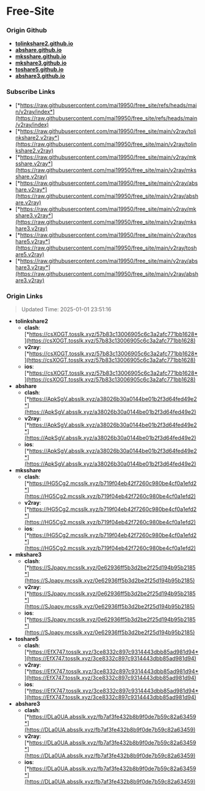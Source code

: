# Free-Site

### Origin Github

- [**tolinkshare2.github.io**](https://github.com/tolinkshare2/tolinkshare2.github.io)
- [**abshare.github.io**](https://github.com/abshare/abshare.github.io)
- [**mksshare.github.io**](https://github.com/mksshare/mksshare.github.io)
- [**mkshare3.github.io**](https://github.com/mkshare3/mkshare3.github.io)
- [**toshare5.github.io**](https://github.com/toshare5/toshare5.github.io)
- [**abshare3.github.io**](https://github.com/abshare3/abshare3.github.io)

### Subscribe Links

- [*https://raw.githubusercontent.com/mai19950/free_site/refs/heads/main/v2ray/index*](https://raw.githubusercontent.com/mai19950/free_site/refs/heads/main/v2ray/index)
- [*https://raw.githubusercontent.com/mai19950/free_site/main/v2ray/tolinkshare2.v2ray*](https://raw.githubusercontent.com/mai19950/free_site/main/v2ray/tolinkshare2.v2ray)
- [*https://raw.githubusercontent.com/mai19950/free_site/main/v2ray/mksshare.v2ray*](https://raw.githubusercontent.com/mai19950/free_site/main/v2ray/mksshare.v2ray)
- [*https://raw.githubusercontent.com/mai19950/free_site/main/v2ray/abshare.v2ray*](https://raw.githubusercontent.com/mai19950/free_site/main/v2ray/abshare.v2ray)
- [*https://raw.githubusercontent.com/mai19950/free_site/main/v2ray/mkshare3.v2ray*](https://raw.githubusercontent.com/mai19950/free_site/main/v2ray/mkshare3.v2ray)
- [*https://raw.githubusercontent.com/mai19950/free_site/main/v2ray/toshare5.v2ray*](https://raw.githubusercontent.com/mai19950/free_site/main/v2ray/toshare5.v2ray)
- [*https://raw.githubusercontent.com/mai19950/free_site/main/v2ray/abshare3.v2ray*](https://raw.githubusercontent.com/mai19950/free_site/main/v2ray/abshare3.v2ray)

### Origin Links

> Updated Time: 2025-01-01 23:51:16

- **tolinkshare2**
  - **clash**: [*https://csXOGT.tosslk.xyz/57b83c13006905c6c3a2afc771bb1628*](https://csXOGT.tosslk.xyz/57b83c13006905c6c3a2afc771bb1628)
  - **v2ray**: [*https://csXOGT.tosslk.xyz/57b83c13006905c6c3a2afc771bb1628*](https://csXOGT.tosslk.xyz/57b83c13006905c6c3a2afc771bb1628)
  - **ios**: [*https://csXOGT.tosslk.xyz/57b83c13006905c6c3a2afc771bb1628*](https://csXOGT.tosslk.xyz/57b83c13006905c6c3a2afc771bb1628)
- **abshare**
  - **clash**: [*https://ApkSgV.absslk.xyz/a38026b30a0144be01b2f3d64fed49e2*](https://ApkSgV.absslk.xyz/a38026b30a0144be01b2f3d64fed49e2)
  - **v2ray**: [*https://ApkSgV.absslk.xyz/a38026b30a0144be01b2f3d64fed49e2*](https://ApkSgV.absslk.xyz/a38026b30a0144be01b2f3d64fed49e2)
  - **ios**: [*https://ApkSgV.absslk.xyz/a38026b30a0144be01b2f3d64fed49e2*](https://ApkSgV.absslk.xyz/a38026b30a0144be01b2f3d64fed49e2)
- **mksshare**
  - **clash**: [*https://HG5Cg2.mcsslk.xyz/b719f04eb42f7260c980be4cf0a1efd2*](https://HG5Cg2.mcsslk.xyz/b719f04eb42f7260c980be4cf0a1efd2)
  - **v2ray**: [*https://HG5Cg2.mcsslk.xyz/b719f04eb42f7260c980be4cf0a1efd2*](https://HG5Cg2.mcsslk.xyz/b719f04eb42f7260c980be4cf0a1efd2)
  - **ios**: [*https://HG5Cg2.mcsslk.xyz/b719f04eb42f7260c980be4cf0a1efd2*](https://HG5Cg2.mcsslk.xyz/b719f04eb42f7260c980be4cf0a1efd2)
- **mkshare3**
  - **clash**: [*https://SJpapy.mcsslk.xyz/0e62936ff5b3d2be2f25d194b95b2185*](https://SJpapy.mcsslk.xyz/0e62936ff5b3d2be2f25d194b95b2185)
  - **v2ray**: [*https://SJpapy.mcsslk.xyz/0e62936ff5b3d2be2f25d194b95b2185*](https://SJpapy.mcsslk.xyz/0e62936ff5b3d2be2f25d194b95b2185)
  - **ios**: [*https://SJpapy.mcsslk.xyz/0e62936ff5b3d2be2f25d194b95b2185*](https://SJpapy.mcsslk.xyz/0e62936ff5b3d2be2f25d194b95b2185)
- **toshare5**
  - **clash**: [*https://EfX747.tosslk.xyz/3ce8332c897c9314443dbb85ad981d94*](https://EfX747.tosslk.xyz/3ce8332c897c9314443dbb85ad981d94)
  - **v2ray**: [*https://EfX747.tosslk.xyz/3ce8332c897c9314443dbb85ad981d94*](https://EfX747.tosslk.xyz/3ce8332c897c9314443dbb85ad981d94)
  - **ios**: [*https://EfX747.tosslk.xyz/3ce8332c897c9314443dbb85ad981d94*](https://EfX747.tosslk.xyz/3ce8332c897c9314443dbb85ad981d94)
- **abshare3**
  - **clash**: [*https://DLa0UA.absslk.xyz/fb7af3fe432b8b9f0de7b59c82a63459*](https://DLa0UA.absslk.xyz/fb7af3fe432b8b9f0de7b59c82a63459)
  - **v2ray**: [*https://DLa0UA.absslk.xyz/fb7af3fe432b8b9f0de7b59c82a63459*](https://DLa0UA.absslk.xyz/fb7af3fe432b8b9f0de7b59c82a63459)
  - **ios**: [*https://DLa0UA.absslk.xyz/fb7af3fe432b8b9f0de7b59c82a63459*](https://DLa0UA.absslk.xyz/fb7af3fe432b8b9f0de7b59c82a63459)
